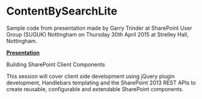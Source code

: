# ContentBySearchLite

Sample code from presentation made by Garry Trinder at SharePoint User Group (SUGUK) Nottingham on Thursday 30th April 2015 at Strelley Hall, Nottingham.

[**Presentation**](https://github.com/garrytrinder/ContentBySearchLite/blob/master/Presentation/BuildingSharePointClientComponents.pptx)

Building SharePoint Client Components

This session will cover client side development using jQuery plugin development, Handlebars templating and the SharePoint 2013 REST APIs to create reusable, configurable and extendable SharePoint components.
